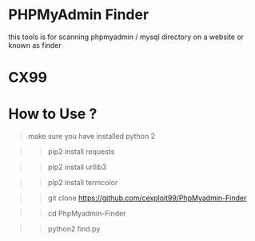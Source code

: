 # PHPMyAdmin Finder
this tools is for scanning phpmyadmin / mysql directory on a website or known as finder
# CX99

# How to Use ?
> make sure you have installed python 2

>> pip2 install requests

>> pip2 install urllib3

>> pip2 install termcolor

>> git clone https://github.com/cexploit99/PhpMyadmin-Finder

>> cd PhpMyadmin-Finder

>> python2 find.py
